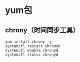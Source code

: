 # yum包

## chrony（时间同步工具）

```
yum install chrony -y
systemctl restart chronyd
systemctl enable chronyd
systemctl status chronyd
```